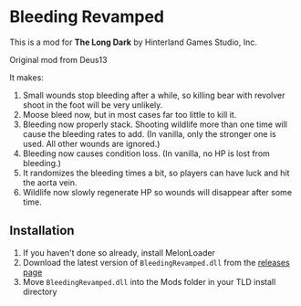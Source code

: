 # Bleeding Revamped

This is a mod for **The Long Dark** by Hinterland Games Studio, Inc.

Original mod from Deus13

It makes:
1) Small wounds stop bleeding after a while, so killing bear with revolver shoot in the foot will be very unlikely.
2) Moose bleed now, but in most cases far too little to kill it.
3) Bleeding now properly stack. Shooting wildlife more than one time will cause the bleeding rates to add. (In vanilla, only the stronger one is used. All other wounds are ignored.)
4) Bleeding now causes condition loss. (In vanilla, no HP is lost from bleeding.)
5) It randomizes the bleeding times a bit, so players can have luck and hit the aorta vein.
6) Wildlife now slowly regenerate HP so wounds will disappear after some time. 

## Installation

1. If you haven't done so already, install MelonLoader
2. Download the latest version of `BleedingRevamped.dll` from the [releases page](https://github.com//Bleeding_RV/releases)
3. Move `BleedingRevamped.dll` into the Mods folder in your TLD install directory